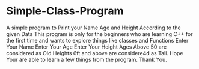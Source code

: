 # Simple-Class-Program
A simple program to Print your Name Age and Height According to the given Data
This program is only for the beginners who are learning C++ for the first time and wants to explore things like classes and Functions
Enter Your Name
Enter Your Age
Enter Your Height
Ages Above 50 are considered as Old
Heights 6ft and above are considere4d as Tall.
Hope Your are able to learn a few things from the program.           Thank You.
